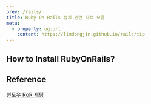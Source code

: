 ```yaml
---
prev: /rails/
title: Ruby On Rails 설치 관련 자료 모음 
meta: 
  - property: og:url
    content: https://limdongjin.github.io/rails/tip
---
```

## How to Install RubyOnRails?

## Reference 

[윈도우 RoR 세팅](http://slides.com/takeu/deck#/19)

<Disqus />
